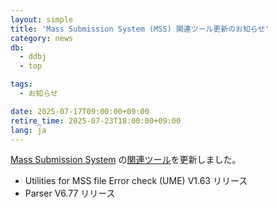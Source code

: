 ```yaml
---
layout: simple
title: 'Mass Submission System (MSS) 関連ツール更新のお知らせ'
category: news
db:
  - ddbj
  - top

tags:
  - お知らせ

date: 2025-07-17T09:00:00+09:00
retire_time: 2025-07-23T18:00:00+09:00
lang: ja
---
```


<p><a href="/ddbj/mss.html">Mass Submission System</a> の<a href="/ddbj/mss-tool.html">関連ツール</a>を更新しました。</p>

- Utilities for MSS file Error check (UME) V1.63 リリース
- Parser V6.77 リリース
